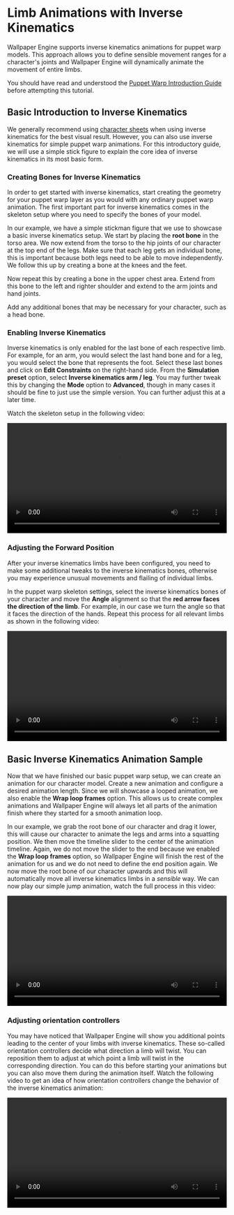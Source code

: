 # Limb Animations with Inverse Kinematics

Wallpaper Engine supports inverse kinematics animations for puppet warp models. This approach allows you to define sensible movement ranges for a character's joints and Wallpaper Engine will dynamically animate the movement of entire limbs.

You should have read and understood the [Puppet Warp Introduction Guide](/scene/puppet-warp/introduction) before attempting this tutorial.

## Basic Introduction to Inverse Kinematics

We generally recommend using [character sheets](/scene/puppet-warp/charactersheet) when using inverse kinematics for the best visual result. However, you can also use inverse kinematics for simple puppet warp animations. For this introductory guide, we will use a simple stick figure to explain the core idea of inverse kinematics in its most basic form.

### Creating Bones for Inverse Kinematics

In order to get started with inverse kinematics, start creating the geometry for your puppet warp layer as you would with any ordinary puppet warp animation. The first important part for inverse kinematics comes in the skeleton setup where you need to specify the bones of your model.

In our example, we have a simple stickman figure that we use to showcase a basic inverse kinematics setup. We start by placing the **root bone** in the torso area. We now extend from the torso to the hip joints of our character at the top end of the legs. Make sure that each leg gets an individual bone, this is important because both legs need to be able to move independently. We follow this up by creating a bone at the knees and the feet.

Now repeat this by creating a bone in the upper chest area. Extend from this bone to the left and righter shoulder and extend to the arm joints and hand joints.

Add any additional bones that may be necessary for your character, such as a head bone.

### Enabling Inverse Kinematics

Inverse kinematics is only enabled for the last bone of each respective limb. For example, for an arm, you would select the last hand bone and for a leg, you would select the bone that represents the foot. Select these last bones and click on **Edit Constraints** on the right-hand side. From the **Simulation preset** option, select **Inverse kinematics arm / leg**. You may further tweak this by changing the **Mode** option to **Advanced**, though in many cases it should be fine to just use the simple version. You can further adjust this at a later time.

Watch the skeleton setup in the following video:

<video width="100%" controls loop>
  <source src="/videos/ik_bones.mp4" type="video/mp4">
  Your browser does not support the video tag.
</video>

### Adjusting the Forward Position

After your inverse kinematics limbs have been configured, you need to make some additional tweaks to the inverse kinematics bones, otherwise you may experience unusual movements and flailing of individual limbs.

In the puppet warp skeleton settings, select the inverse kinematics bones of your character and move the **Angle** alignment so that the **red arrow faces the direction of the limb**. For example, in our case we turn the angle so that it faces the direction of the hands. Repeat this process for all relevant limbs as shown in the following video:

<video width="100%" controls loop>
  <source src="/videos/ik_angle.mp4" type="video/mp4">
  Your browser does not support the video tag.
</video>

## Basic Inverse Kinematics Animation Sample

Now that we have finished our basic puppet warp setup, we can create an animation for our character model. Create a new animation and configure a desired animation length. Since we will showcase a looped animation, we also enable the **Wrap loop frames** option. This allows us to create complex animations and Wallpaper Engine will always let all parts of the animation finish where they started for a smooth animation loop.

In our example, we grab the root bone of our character and drag it lower, this will cause our character to animate the legs and arms into a squatting position. We then move the timeline slider to the center of the animation timeline. Again, we do not move the slider to the end because we enabled the **Wrap loop frames** option, so Wallpaper Engine will finish the rest of the animation for us and we do not need to define the end position again. We now move the root bone of our character upwards and this will automatically move all inverse kinematics limbs in a *sensible* way. We can now play our simple jump animation, watch the full process in this video:

<video width="100%" controls loop>
  <source src="/videos/ik_simple_animation.mp4" type="video/mp4">
  Your browser does not support the video tag.
</video>

### Adjusting orientation controllers

You may have noticed that Wallpaper Engine will show you additional points leading to the center of your limbs with inverse kinematics. These so-called orientation controllers decide what direction a limb will twist. You can reposition them to adjust at which point a limb will twist in the corresponding direction. You can do this before starting your animations but you can also move them during the animation itself. Watch the following video to get an idea of how orientation controllers change the behavior of the inverse kinematics animation:

<video width="100%" controls loop>
  <source src="/videos/ik_orientation_controller.mp4" type="video/mp4">
  Your browser does not support the video tag.
</video>